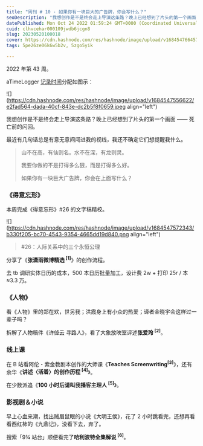 ```yaml
---
title: "周刊 # 10 - 如果你有一块巨大的广告牌，你会写什么？"
seoDescription: "我想创作是不是终会走上导演这条路？晚上已经想到了片头的第一个画面 —— 死亡前的闪回。"
datePublished: Mon Oct 24 2022 01:59:24 GMT+0000 (Coordinated Universal Time)
cuid: clhvcehar000109jwdb6jcgn8
slug: 20230520100018
cover: https://cdn.hashnode.com/res/hashnode/image/upload/v1684547664579/4357697b-6bed-4b11-b812-d18781d8cbfe.jpeg
tags: 5pe26ze06k6w5b2v, 5zgo5yik

---
```


2022 年第 43 周。

aTimeLogger [记录时间](http://mp.weixin.qq.com/s?__biz=MzI3MzU5MDA1OQ==&mid=2247485032&idx=1&sn=acb21dab9e80298f57f65f3a9ea3a1c7&chksm=eb21b42cdc563d3a565d6c98ad7010303e68799b4f29c829a6c1fd89ff190878ddb44f22a899&scene=21#wechat_redirect)分配如图示：

![](https://cdn.hashnode.com/res/hashnode/image/upload/v1684547556622/e2fad564-dada-40cf-843e-dc2b5f8f0659.jpeg align="left")

我想创作是不是终会走上导演这条路？晚上已经想到了片头的第一个画面 —— 死亡前的闪回。

最近有几句话总是有意无意间闯进我的视线，我还不确定它们想提醒我什么。

> 山不在高，有仙则名。水不在深，有龙则灵。
> 
> 我要你做的不是打得多么狠，而是打得多么好。
> 
> 如果你有一块巨大广告牌，你会在上面写什么？

### **《得意忘形》**

本周完成《得意忘形》#26 的文字稿精校。

![](https://cdn.hashnode.com/res/hashnode/image/upload/v1684547572343/b330f205-bc70-4543-9354-4665dd19d840.png align="left")

> #26：人际关系中的三个永恒公理

分享了《**张潇雨微博精选 <sup> [1]</sup>**》的创作流程。

去 tb 调研实体日历的成本，500 本日历批量加工，设计费 2w + 打印 25r / 本≈3.3 万。

### **《人物》**

看《人物》里的郑在欢，世另我；洪霞身上有小众的热爱；译者金晓宇会这样过一辈子吗？

拆解了人物稿件《许倬云 寻路人》，看了大象放映室评述**张爱玲 <sup> [2]</sup>**。

### **线上课**

在 B 站看阿伦・索金教剧本创作的大师课《**Teaches Screenwriting<sup>[3]</sup>**》，还有余华《**讲述〈活着〉的创作历程 <sup> [4]</sup>**》。

在少数派追《**100 小时后请叫我播客主理人 <sup> [5]</sup>**》。

### **影视剧＆小说**

早上心血来潮，找出贼眉鼠眼的小说《大明王侯》，花了 2 小时跳看完，还想再看看西红柿的《九鼎记》，没看下去，弃了。

搜索「9¾ 站台」顺便看完了**哈利波特全集解说 <sup> [6]</sup>**。